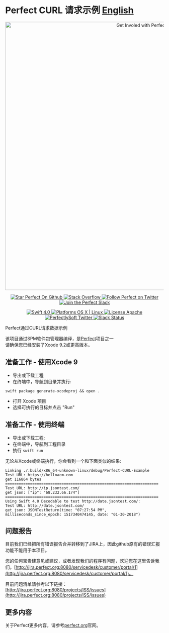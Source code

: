 # Perfect CURL 请求示例 [English](README.md)

<p align="center">
    <a href="http://perfect.org/get-involved.html" target="_blank">
        <img src="http://perfect.org/assets/github/perfect_github_2_0_0.jpg" alt="Get Involed with Perfect!" width="854" />
    </a>
</p>

<p align="center">
    <a href="https://github.com/PerfectlySoft/Perfect" target="_blank">
        <img src="http://www.perfect.org/github/Perfect_GH_button_1_Star.jpg" alt="Star Perfect On Github" />
    </a>  
    <a href="http://stackoverflow.com/questions/tagged/perfect" target="_blank">
        <img src="http://www.perfect.org/github/perfect_gh_button_2_SO.jpg" alt="Stack Overflow" />
    </a>  
    <a href="https://twitter.com/perfectlysoft" target="_blank">
        <img src="http://www.perfect.org/github/Perfect_GH_button_3_twit.jpg" alt="Follow Perfect on Twitter" />
    </a>  
    <a href="http://perfect.ly" target="_blank">
        <img src="http://www.perfect.org/github/Perfect_GH_button_4_slack.jpg" alt="Join the Perfect Slack" />
    </a>
</p>

<p align="center">
    <a href="https://developer.apple.com/swift/" target="_blank">
        <img src="https://img.shields.io/badge/Swift-4.0-orange.svg?style=flat" alt="Swift 4.0">
    </a>
    <a href="https://developer.apple.com/swift/" target="_blank">
        <img src="https://img.shields.io/badge/Platforms-OS%20X%20%7C%20Linux%20-lightgray.svg?style=flat" alt="Platforms OS X | Linux">
    </a>
    <a href="http://perfect.org/licensing.html" target="_blank">
        <img src="https://img.shields.io/badge/License-Apache-lightgrey.svg?style=flat" alt="License Apache">
    </a>
    <a href="http://twitter.com/PerfectlySoft" target="_blank">
        <img src="https://img.shields.io/badge/Twitter-@PerfectlySoft-blue.svg?style=flat" alt="PerfectlySoft Twitter">
    </a>
    <a href="http://perfect.ly" target="_blank">
        <img src="http://perfect.ly/badge.svg" alt="Slack Status">
    </a>
</p>

Perfect通过CURL请求数据示例

该项目通过SPM软件包管理器编译，是[Perfect](https://github.com/PerfectlySoft/Perfect)项目之一</br>
请确保您已经安装了Xcode 9.2或更高版本。

## 准备工作 - 使用Xcode 9

* 导出或下载工程
* 在终端中，导航到目录并执行:

```
swift package generate-xcodeproj && open .
```

* 打开 Xcode 项目
* 选择可执行的目标并点击 "Run"

## 准备工作 - 使用终端

* 导出或下载工程;
* 在终端中，导航到工程目录 
* 执行 `swift run`

无论从Xcode或终端执行，你会看到一个和下面类似的结果:

```
Linking ./.build/x86_64-unknown-linux/debug/Perfect-CURL-Example
Test URL: https://helloacm.com
get 116864 bytes
====================================================================
Test URL: http://ip.jsontest.com/
get json: ["ip": "68.232.66.174"]
====================================================================
Using Swift 4.0 Decodable to test http://date.jsontest.com/:
Test URL: http://date.jsontest.com/
get json: JSONTestReturn(time: "07:27:54 PM", milliseconds_since_epoch: 1517340474145, date: "01-30-2018")
```

## 问题报告

目前我们已经把所有错误报告合并转移到了JIRA上，因此github原有的错误汇报功能不能用于本项目。

您的任何宝贵建意见或建议，或者发现我们的程序有问题，欢迎您在这里告诉我们。[http://jira.perfect.org:8080/servicedesk/customer/portal/1](http://jira.perfect.org:8080/servicedesk/customer/portal/1)。

目前问题清单请参考以下链接： [http://jira.perfect.org:8080/projects/ISS/issues](http://jira.perfect.org:8080/projects/ISS/issues)



## 更多内容
关于Perfect更多内容，请参考[perfect.org](http://perfect.org)官网。
